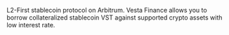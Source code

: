 L2-First stablecoin protocol on Arbitrum. Vesta Finance allows you to borrow collateralized stablecoin VST against supported crypto assets with low interest rate.